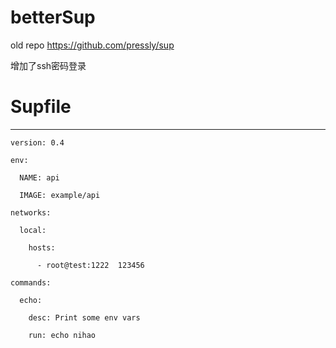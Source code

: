 # betterSup

old repo
https://github.com/pressly/sup



增加了ssh密码登录

# Supfile

---

`version: 0.4`

`env:`

`  NAME: api`

`  IMAGE: example/api`

`networks:`

`  local:`

`    hosts:`

`      - root@test:1222  123456`

`commands:`

`  echo:`

`    desc: Print some env vars`

`    run: echo nihao`
